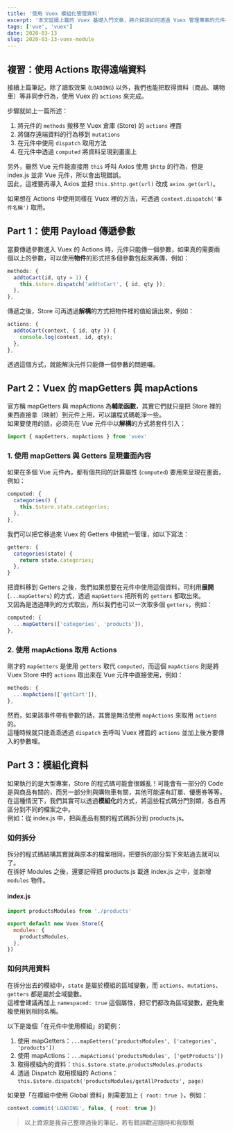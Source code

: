 ```yaml
---
title: '使用 Vuex 模組化管理資料'
excerpt: '本文延續上篇的 Vuex 基礎入門文章，將介紹該如何透過 Vuex 管理專案的元件與資料狀態，也會介紹如何將 Store 的資料模組化，以減少專案程式碼的重複性，並提升程式碼的可讀性。'
tags: ['vue', 'vuex']
date: 2020-03-13
slug: 2020-03-13-vuex-module
---
```


## 複習：使用 Actions 取得遠端資料

接續上篇筆記，除了讀取效果 (`LOADING`) 以外，我們也能把取得資料（商品、購物車）等非同步行為，使用 Vuex 的 `actions` 來完成。

步驟就如上一篇所述：

1. 將元件的 `methods` 搬移至 Vuex 倉庫 (Store) 的 `actions` 裡面
2. 將儲存遠端資料的行為移到 `mutations`
3. 在元件中使用 `dispatch` 取用方法
4. 在元件中透過 `computed` 將資料呈現到畫面上

另外，雖然 Vue 元件能直接用 `this` 呼叫 Axios 使用 `$http` 的行為，但是 index.js 並非 Vue 元件，所以會出現錯誤。  
因此，這裡要再導入 Axios 並把 `this.$http.get(url)` 改成 `axios.get(url)`。

如果想在 Actions 中使用同樣在 Vuex 裡的方法，可透過 `context.dispatch('事件名稱')` 取用。

## Part 1：使用 Payload 傳遞參數

當要傳遞參數進入 Vuex 的 Actions 時，元件只能傳一個參數，如果真的需要兩個以上的參數，可以使用**物件**的形式把多個參數包起來再傳，例如：

```javascript
methods: {
  addtoCart(id, qty = 1) {
    this.$store.dispatch('addtoCart', { id, qty });
  },
},
```

傳遞之後，Store 可再透過**解構**的方式把物件裡的值給讀出來，例如：

```javascript
actions: {
  addtoCart(context, { id, qty }) {
    console.log(context, id, qty);
  },
},
```

透過這個方式，就能解決元件只能傳一個參數的問題囉。

## Part 2：Vuex 的 mapGetters 與 mapActions

官方稱 mapGetters 與 mapActions 為**輔助函數**，其實它們就只是把 Store 裡的東西直接拿（映射）到元件上用，可以讓程式碼乾淨一些。  
如果要使用的話，必須先在 Vue 元件中以**解構**的方式將套件引入：

```javascript
import { mapGetters, mapActions } from 'vuex'
```

### 1. 使用 mapGetters 與 Getters 呈現畫面內容

如果在多個 Vue 元件內，都有個共同的計算屬性 (`computed`) 要用來呈現在畫面，例如：

```javascript
computed: {
  categories() {
    this.$store.state.categories;
  },
},
```

我們可以把它移過來 Vuex 的 Getters 中做統一管理，如以下寫法：

```javascript
getters: {
  categories(state) {
    return state.categories;
  },
}
```

把資料移到 Getters 之後，我們如果想要在元件中使用這個資料，可利用**展開** (`...mapGetters`) 的方式，透過 `mapGetters` 把所有的 `getters` 都取出來。  
又因為是透過陣列的方式取出，所以我們也可以一次取多個 `getters`，例如：

```javascript
computed: {
  ...mapGetters(['categories', 'products']),
},
```

### 2. 使用 mapActions 取用 Actions

剛才的 `mapGetters` 是使用 `getters` 取代 `computed`，而這個 `mapActions` 則是將 Vuex Store 中的 `actions` 取出來在 Vue 元件中直接使用，例如：

```javascript
methods: {
  ...mapActions(['getCart']),
},
```

然而，如果該事件帶有參數的話，其實是無法使用 `mapActions` 來取用 `actions` 的。  
這種時候就只能乖乖透過 `dispatch` 去呼叫 Vuex 裡面的 `actions` 並加上後方要傳入的參數哩。

## Part 3：模組化資料

如果執行的是大型專案，Store 的程式碼可能會很雜亂！可能會有一部分的 Code 是與商品有關的，而另一部分則與購物車有關，其他可能還有訂單、優惠券等等。  
在這種情況下，我們其實可以透過**模組化**的方式，將這些程式碼分門別類，各自再區分到不同的檔案之中。  
例如：從 index.js 中，把與產品有關的程式碼拆分到 products.js。

### 如何拆分

拆分的程式碼結構其實就與原本的檔案相同，把要拆的部分剪下來貼過去就可以了。  
在拆好 Modules 之後，還要記得把 products.js 載進 index.js 之中，並新增 `modules` 物件。

#### index.js

```javascript
import productsModules from './products'

export default new Vuex.Store({
  modules: {
    productsModules,
  },
})
```

### 如何共用資料

在拆分出去的模組中，`state` 是屬於模組的區域變數，而 `actions`、`mutations`、`getters` 都是屬於全域變數。  
這裡會建議再加上 `namespaced: true` 這個屬性，把它們都改為區域變數，避免重複使用到相同名稱。

以下是幾個「在元件中使用模組」的範例：

1. 使用 mapGetters：`...mapGetters('productsModules', ['categories', 'products'])`
2. 使用 mapActions：`...mapActions('productsModules', ['getProducts'])`
3. 取得模組內的資料：`this.$store.state.productsModules.products`
4. 透過 Dispatch 取用模組的 Actions：`this.$store.dispatch('productsModules/getAllProducts', page)`

如果要「在模組中使用 Global 資料」則需要加上 `{ root: true }`，例如：

```javascript
context.commit('LOADING', false, { root: true })
```

> 以上資源是我自己整理過後的筆記，若有錯誤歡迎隨時和我聯繫
